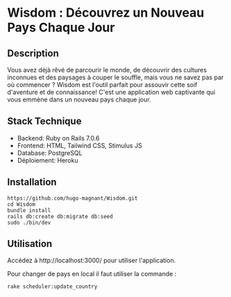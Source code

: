 # Wisdom : Découvrez un Nouveau Pays Chaque Jour

## Description

Vous avez déjà rêvé de parcourir le monde, de découvrir des cultures inconnues et des paysages à couper le souffle, mais vous ne savez pas par où commencer ? Wisdom est l'outil parfait pour assouvir cette soif d'aventure et de connaissance! C'est une application web captivante qui vous emmène dans un nouveau pays chaque jour.

## Stack Technique

- Backend: Ruby on Rails 7.0.6
- Frontend: HTML, Tailwind CSS, Stimulus JS
- Database: PostgreSQL
- Déploiement: Heroku

## Installation

```
https://github.com/hugo-magnant/Wisdom.git
cd Wisdom
bundle install
rails db:create db:migrate db:seed
sudo ./bin/dev
```

## Utilisation

Accédez à http://localhost:3000/ pour utiliser l'application.

Pour changer de pays en local il faut utiliser la commande :
```
rake scheduler:update_country

```
